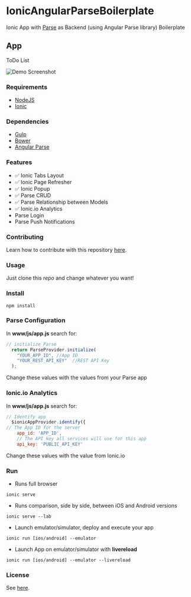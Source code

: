 # IonicAngularParseBoilerplate
Ionic App with [Parse](https://parse.com/) as Backend (using Angular Parse library) Boilerplate

## App
ToDo List

![Demo Screenshot](./doc/app.gif)

### Requirements
- [NodeJS](https://nodejs.org/)
- [Ionic](http://ionicframework.com/)

### Dependencies
- [Gulp](http://gulpjs.com/)
- [Bower](http://bower.io/)
- [Angular Parse](https://github.com/jimrhoskins/angular-parse)

### Features
- :white_check_mark: Ionic Tabs Layout 
- :white_check_mark: Ionic Page Refresher
- :white_check_mark: Ionic Popup
- :white_check_mark: Parse CRUD
- :white_check_mark: Parse Relationship between Models
- :white_check_mark: Ionic.io Analytics
- Parse Login
- Parse Push Notifications

### Contributing
Learn how to contribute with this repository [here](CONTRIBUTING.md).

### Usage

Just clone this *repo* and change whatever you want!

### Install
`npm install`

### Parse Configuration
In **www/js/app.js** search for:
```javascript
// initialize Parse
  return ParseProvider.initialize(
    "YOUR_APP_ID", //App ID
    "YOUR_REST_API_KEY"  //REST API Key
  );
```
Change these values with the values from your Parse app

### Ionic.io Analytics
In **www/js/app.js** search for:
```javascript
// Identify app
  $ionicAppProvider.identify({
// The App ID for the server
    app_id: 'APP_ID',
    // The API key all services will use for this app
    api_key: 'PUBLIC_API_KEY'
```
Change these values with the value from Ionic.io

### Run
- Runs full browser

`ionic serve`

- Runs comparison, side by side, between iOS and Android versions

`ionic serve --lab`

- Launch emulator/simulator, deploy and execute your app

`ionic run [ios/android] --emulator`

- Launch App on emulator/simulator with **livereload**

`ionic run [ios/android] --emulator --livereload`

### License
See [here](https://github.com/giorgiofellipe/IonicAngularParseBoilerplate/blob/master/LICENSE).
